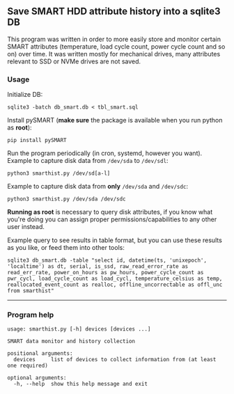 ## Save SMART HDD attribute history into a sqlite3 DB
This program was written in order to more easily store and monitor certain SMART attributes (temperature, load cycle count, power cycle count and so on) over time. It was written mostly for mechanical drives, many attributes relevant to SSD or NVMe drives are not saved.

### Usage

Initialize DB:

`sqlite3 -batch db_smart.db < tbl_smart.sql`

Install pySMART (**make sure** the package is available when you run python as **root**):

`pip install pySMART`

Run the program periodically (in cron, systemd, however you want). Example to capture disk data from `/dev/sda` to `/dev/sdl`:

`python3 smarthist.py /dev/sd[a-l]`


Example to capture disk data from **only** `/dev/sda` and `/dev/sdc`:

`python3 smarthist.py /dev/sda /dev/sdc`

**Running as root** is necessary to query disk attributes, if you know what you're doing you can assign proper permissions/capabilities to any other user instead.

Example query to see results in table format, but you can use these results as you like, or feed them into other tools:

`sqlite3 db_smart.db -table "select id, datetime(ts, 'unixepoch', 'localtime') as dt, serial, is_ssd, raw_read_error_rate as read_err_rate, power_on_hours as pw_hours, power_cycle_count as pwr_cycl, load_cycle_count as load_cycl, temperature_celsius as temp, reallocated_event_count as realloc, offline_uncorrectable as offl_unc from smarthist"`

---

### Program help
```
usage: smarthist.py [-h] devices [devices ...]

SMART data monitor and history collection

positional arguments:
  devices     list of devices to collect information from (at least one required)

optional arguments:
  -h, --help  show this help message and exit

```
